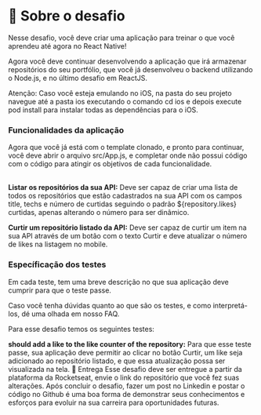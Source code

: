 <h1>🚀 Sobre o desafio</h1>
Nesse desafio, você deve criar uma aplicação para treinar o que você aprendeu até agora no React Native!

Agora você deve continuar desenvolvendo a aplicação que irá armazenar repositórios do seu portfólio, que você já desenvolveu o backend utilizando o Node.js, e no último desafio em ReactJS.

Atenção: Caso você esteja emulando no iOS, na pasta do seu projeto navegue até a pasta ios executando o comando cd ios e depois execute pod install para instalar todas as dependências para o iOS.

<h3>Funcionalidades da aplicação</h3>
Agora que você já está com o template clonado, e pronto para continuar, você deve abrir o arquivo src/App.js, e completar onde não possui código com o código para atingir os objetivos de cada funcionalidade.<br><br>

<b>Listar os repositórios da sua API:</b> Deve ser capaz de criar uma lista de todos os repositórios que estão cadastrados na sua API com os campos title, techs e número de curtidas seguindo o padrão ${repository.likes} curtidas, apenas alterando o número para ser dinâmico.

<b>Curtir um repositório listado da API:</b> Deve ser capaz de curtir um item na sua API através de um botão com o texto Curtir e deve atualizar o número de likes na listagem no mobile.

<h3>Específicação dos testes</h3>
Em cada teste, tem uma breve descrição no que sua aplicação deve cumprir para que o teste passe.

Caso você tenha dúvidas quanto ao que são os testes, e como interpretá-los, dé uma olhada em nosso FAQ.

Para esse desafio temos os seguintes testes:

<b>should add a like to the like counter of the repository:</b> Para que esse teste passe, sua aplicação deve permitir ao clicar no botão Curtir, um like seja adicionado ao repositório listado, e que essa atualização possa ser visualizada na tela.
📆 Entrega
Esse desafio deve ser entregue a partir da plataforma da Rocketseat, envie o link do repositório que você fez suas alterações. Após concluir o desafio, fazer um post no Linkedin e postar o código no Github é uma boa forma de demonstrar seus conhecimentos e esforços para evoluir na sua carreira para oportunidades futuras.

